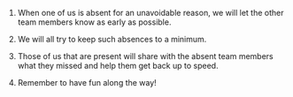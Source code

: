 1. When one of us is absent for an unavoidable reason, we will let the other team members know as early as possible. 

2. We will all try to keep such absences to a minimum.

3. Those of us that are present will share with the absent team members what they missed and help them get back up to speed.

4. Remember to have fun along the way!
